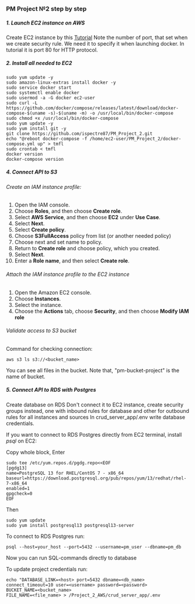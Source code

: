 ### PM Project №2 step by step

##### 1. Launch EC2 instance on AWS
Create EC2 instance by this [Tutorial](https://catalog.workshops.aws/general-immersionday/en-US/basic-modules/10-ec2/ec2-linux)
Note the number of port, that set when we create security rule. We need it to specify it when launching docker. In tutorial it is port 80 for HTTP protocol.

##### 2. Install all needed to EC2
```commandline
sudo yum update -y
sudo amazon-linux-extras install docker -y
sudo service docker start
sudo systemctl enable docker
sudo usermod -a -G docker ec2-user
sudo curl -L https://github.com/docker/compose/releases/latest/download/docker-compose-$(uname -s)-$(uname -m) -o /usr/local/bin/docker-compose
sudo chmod +x /usr/local/bin/docker-compose
sudo yum update -y
sudo yum install git -y
git clone https://github.com/ispectre87/PM_Project_2.git
echo "@reboot docker-compose -f /home/ec2-user/PM_Project_2/docker-compose.yml up" > tmfl
sudo crontab < tmfl
docker version
docker-compose version
```

##### 4. Connect API to S3
###### Create an IAM instance profile:
1) Open the IAM console.
2) Choose **Roles**, and then choose **Create role**.
3) Select **AWS Service**, and then choose **EC2** under **Use Case**.
4) Select **Next**.
5) Select **Create policy**.
6) Choose **S3FullAccess** policy from list (or another needed policy)
7) Choose next and set name to policy.
8) Return to **Create role** and choose policy, which you created.
9) Select **Next**.
10) Enter a **Role name**, and then select **Create role**.
###### Attach the IAM instance profile to the EC2 instance 
1) Open the Amazon EC2 console.
2) Choose **Instances**.
3) Select the instance.
4) Choose the **Actions** tab, choose **Security**, and then choose **Modify IAM role**
###### Validate access to S3 bucket

Command for checking connection:
```commandline
aws s3 ls s3://<bucket_name>
```
You can see all files in the bucket. Note that, "pm-bucket-project" is the name of bucket.

##### 5. Connect API to RDS with Postgres
Create database on RDS
Don't connect it to EC2 instance, create security groups instead, one with inbound rules for database and other
for outbound rules for all instances and sources
In crud_server_app/.env write database credentials.

If you want to connect to RDS Postgres directly from EC2 terminal, install _psql_ on EC2:

Copy whole block, Enter
```commandline
sudo tee /etc/yum.repos.d/pgdg.repo<<EOF
[pgdg13]
name=PostgreSQL 13 for RHEL/CentOS 7 - x86_64
baseurl=https://download.postgresql.org/pub/repos/yum/13/redhat/rhel-7-x86_64
enabled=1
gpgcheck=0
EOF
```
Then
```commandline
sudo yum update
sudo yum install postgresql13 postgresql13-server
```
To connect to RDS Postgres run:
```commandline
psql --host=your_host --port=5432 --username=pm_user --dbname=pm_db
```
Now you can run SQL-commands directly to database

To update project credentials run:
```commandline
echo "DATABASE_LINK=<host> port=5432 dbname=<db_name> connect_timeout=10 user=<username> password=<password>
BUCKET_NAME=<bucket_name>
FILE_NAME=<file_name> > /Project_2_AWS/crud_server_app/.env
```
